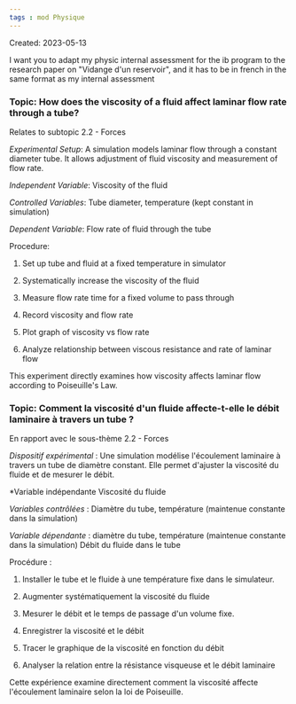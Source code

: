```yaml
---
tags : mod Physique
---
```

Created: 2023-05-13

I want you to adapt my physic internal assessment for the ib program to the research paper on "Vidange d'un reservoir", and it has to be in french in the same format as my internal assessment 
### **Topic:** How does the viscosity of a fluid affect laminar flow rate through a tube?

Relates to subtopic 2.2 - Forces 

*Experimental Setup*: A simulation models laminar flow through a constant diameter tube. It allows adjustment of fluid viscosity and measurement of flow rate.

*Independent Variable*: Viscosity of the fluid

*Controlled Variables*: Tube diameter, temperature (kept constant in simulation)

*Dependent Variable*: Flow rate of fluid through the tube

Procedure:

1. Set up tube and fluid at a fixed temperature in simulator
    
2. Systematically increase the viscosity of the fluid
    
3. Measure flow rate time for a fixed volume to pass through
    
4. Record viscosity and flow rate
    
5. Plot graph of viscosity vs flow rate
    
6. Analyze relationship between viscous resistance and rate of laminar flow
    

This experiment directly examines how viscosity affects laminar flow according to Poiseuille's Law. 
### **Topic:** Comment la viscosité d'un fluide affecte-t-elle le débit laminaire à travers un tube ?

En rapport avec le sous-thème 2.2 - Forces 

*Dispositif expérimental* : Une simulation modélise l'écoulement laminaire à travers un tube de diamètre constant. Elle permet d'ajuster la viscosité du fluide et de mesurer le débit.

*Variable indépendante Viscosité du fluide

*Variables contrôlées* : Diamètre du tube, température (maintenue constante dans la simulation)

*Variable dépendante* : diamètre du tube, température (maintenue constante dans la simulation) Débit du fluide dans le tube

Procédure :

1. Installer le tube et le fluide à une température fixe dans le simulateur.
    
2. Augmenter systématiquement la viscosité du fluide
    
3. Mesurer le débit et le temps de passage d'un volume fixe.
    
4. Enregistrer la viscosité et le débit
    
5. Tracer le graphique de la viscosité en fonction du débit
    
6. Analyser la relation entre la résistance visqueuse et le débit laminaire
    

Cette expérience examine directement comment la viscosité affecte l'écoulement laminaire selon la loi de Poiseuille. 

